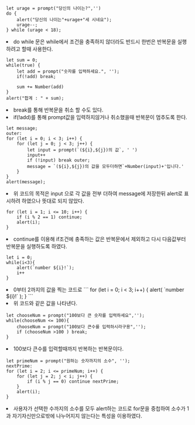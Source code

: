 ```
let urage = prompt("당신의 나이는?",'')
do {
    alert("당신의 나이는"+urage+"세 시네요");
    urage--;
} while (urage < 18);
```
<li>do while 문은 while에서 조건을 충족하지 않더라도 반드시 한번은 반복문을 실행하려고 할때 사용한다.

```
let sum = 0;
while(true) {
    let add = prompt("숫자를 입력하세요.", '');
    if(!add) break;

    sum += Number(add)
}
alert("합계 : " + sum);
```
<li>break를 통해 반복문을 취소 할 수도 있다. 
<li>if(!add)를 통해 prompt값을 입력하지않거나 취소했을때 반복문이 멈추도록 한다.

```
let message;
outer:
for (let i = 0; i < 3; i++) {
    for (let j = 0; j < 3; j++) {
        let input = prompt(`(${i},${j})의 값`, ' ')
        input++
        if (!input) break outer;
        message = `(${i},${j})의 값을 모두더하면`+Number(input)+'입니다.'
    }
}
alert(message);
```
<li>위 코드의 목적은 input 으로 각 값을 전부 더하여 message에 저장한뒤 alert로 표시하려 하였으나 뜻대로 되지 않았다.

```
for (let i = 1; i <= 10; i++) {
    if (i % 2 == 1) continue;
    alert(i);
}
```
<li>continue를 이용해 if조건에 충족하는 값은 반복문에서 제외하고 다시 다음값부터 반복문을 실행하도록 하였다.

```
let i = 0;
while(i<3){
    alert(`number ${i}!`);
    i++
}
```
<li>0부터 2까지의 값을 찍는 코드로
```
for (let i = 0; i < 3; i++) {
  alert( `number ${i}!` );
}
```
<li>위 코드와 같은 값을 나타낸다.

```
let chooseNum = prompt("100보다 큰 숫자를 입력하세요",'');
while(chooseNum <= 100){
    chooseNum = prompt("100보다 큰수를 입력하시라구용",'');
    if (chooseNum >100 ) break;
}
```
<li>100보다 큰수를 입력할때까지 반복하는 반복문이다.


```
let primeNum = prompt("원하는 숫자까지의 소수", '');
nextPrime:
for (let i = 2; i <= primeNum; i++) {
    for (let j = 2; j < i; j++) {
        if (i % j == 0) continue nextPrime;
    }
    alert(i);
}
```
<li>사용자가 선택한 수까지의 소수를 모두 alert하는 코드로 for문을 중첩하여 소수가 1과 자기자신만으로밖에 나누어지지 않는다는 특성을 이용하였다.
